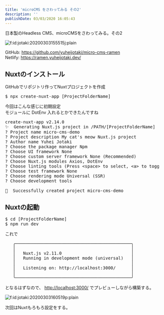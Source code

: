 ```yaml
---
title: 'microCMS をさわってみる その2'
description: ''
publishDate: 03/03/2020 16:05:43
---
```


<p>日本製のHeadless CMS、microCMSをさわってみる。その2</p>

<p><span itemscope itemtype="http://schema.org/Photograph"><img src="https://cdn-ak.f.st-hatena.com/images/fotolife/j/jotaki/20200303/20200303155515.jpg" alt="f:id:jotaki:20200303155515j:plain" title="f:id:jotaki:20200303155515j:plain" class="hatena-fotolife" itemprop="image"></span></p>

<p>GitHub: <a href="https://github.com/yuheijotaki/micro-cms-ramen">https://github.com/yuheijotaki/micro-cms-ramen</a><br />
Netlify: <a href="https://ramen.yuheijotaki.dev/">https://ramen.yuheijotaki.dev/</a></p>

<h2>Nuxtのインストール</h2>

<p>GitHubでリポジトリ作ってNuxtプロジェクトを作成</p>

<pre class="code bash" data-lang="bash" data-unlink>$ npx create-nuxt-app [ProjectFolderName]</pre>

<p>今回はこんな感じに初期設定<br />
モジュールに DotEnv 入れるとかできたんですね</p>

<pre class="code bash" data-lang="bash" data-unlink>create-nuxt-app v2.14.0
✨  Generating Nuxt.js project in /PATH/[ProjectFolderName]
? Project name micro-cms-demo
? Project description My cat&#39;s meow Nuxt.js project
? Author name Yuhei Jotaki
? Choose the package manager Npm
? Choose UI framework None
? Choose custom server framework None (Recommended)
? Choose Nuxt.js modules Axios, DotEnv
? Choose linting tools (Press &lt;space&gt; to select, &lt;a&gt; to toggle all, &lt;i&gt; to invert selection)
? Choose test framework None
? Choose rendering mode Universal (SSR)
? Choose development tools

🎉  Successfully created project micro-cms-demo</pre>

<h2>Nuxtの起動</h2>

<pre class="code bash" data-lang="bash" data-unlink>$ cd [ProjectFolderName]
$ npm run dev</pre>

<p>これで</p>

<pre class="code bash" data-lang="bash" data-unlink>   ╭─────────────────────────────────────────────╮
   │                                             │
   │   Nuxt.js v2.11.0                           │
   │   Running in development mode (universal)   │
   │                                             │
   │   Listening on: http://localhost:3000/      │
   │                                             │
   ╰─────────────────────────────────────────────╯</pre>

<p>となるはずなので、 <a href="http://localhost:3000/">http://localhost:3000/</a> でプレビューしながら構築する。</p>

<p><span itemscope itemtype="http://schema.org/Photograph"><img src="/images/hatena/20200303160519.png" alt="f:id:jotaki:20200303160519p:plain" title="f:id:jotaki:20200303160519p:plain" class="hatena-fotolife" itemprop="image"></span></p>

<p>次回はNuxtもろもろ設定をする。</p>
